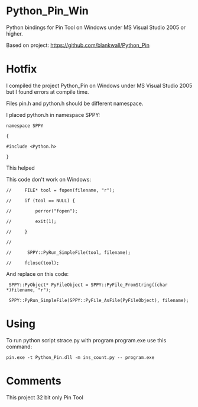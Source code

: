 # Python_Pin_Win
Python bindings for Pin Tool on Windows under MS Visual Studio 2005 or higher.

Based on project: https://github.com/blankwall/Python_Pin

# Hotfix
I compiled the project Python_Pin on Windows under MS Visual Studio 2005 but I found errors at compile time.

Files pin.h and python.h should be different namespace.

I placed python.h in namespace SPPY:

`namespace SPPY` 

`{`

`#include <Python.h>`

`}`

This helped

This code don't work on Windows:

`//     FILE* tool = fopen(filename, "r");`

`//     if (tool == NULL) {`

`//         perror("fopen");`

`//         exit(1);`

`//     }`

`//`

`// 	 SPPY::PyRun_SimpleFile(tool, filename);`

`//     fclose(tool);`

And replace on this code:

	 SPPY::PyObject* PyFileObject = SPPY::PyFile_FromString((char *)filename, "r");

	 SPPY::PyRun_SimpleFile(SPPY::PyFile_AsFile(PyFileObject), filename);

# Using
To run python script strace.py with program program.exe use this command:

`pin.exe -t Python_Pin.dll -m ins_count.py -- program.exe`

# Comments
This project 32 bit only Pin Tool
